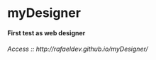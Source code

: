 myDesigner
==========

<h4>First test as web designer</h4>
<h6>Access :: http://rafaeldev.github.io/myDesigner/ </h6>
